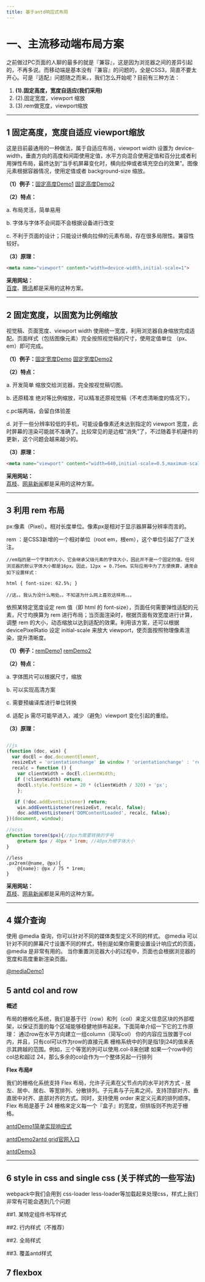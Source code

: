 ```yaml
---
title: 基于antd响应式布局
---
```


# 一、主流移动端布局方案


之前做过PC页面的人聊的最多的就是『兼容』，这是因为浏览器之间的差异引起的，不再多说。而移动端是基本没有『兼容』的问题的，全是CSS3，简直不要太开心。可是『适配』问题随之而来。，我们怎么开始呢？目前有三种方法：  

1. **(1).固定高度，宽度自适应(我们采用)**
2. (2).固定宽度，viewport 缩放
3. (3).rem做宽度，viewport缩放

----------------------  
  
## 1 固定高度，宽度自适应 viewport缩放

这是目前最通用的一种做法，属于自适应布局，viewport width 设置为 device-width，垂直方向的高度和间距使用定值，水平方向混合使用定值和百分比或者利用弹性布局，最终达到“当手机屏幕变化时，横向拉伸或者填充空白的效果”。图像元素根据容器情况，使用定值或者 background-size 缩放。

**（1）例子：**[固定高度Demo1](http://www.meow.re/demo/screen-adaptation-in-mobileweb/app-fixed-height.html) [固定高度Demo2](./demo1.html)

**（2）特点：**

a. 布局灵活，简单易用 
  
b. 字体与字体不会间距不会根据设备进行改变 
 
c. 不利于页面的设计；只能设计横向拉伸的元素布局，存在很多局限性。兼容性较好。  


**（3）原理：**

```html
<meta name="viewport" content="width=device-width,initial-scale=1">
```
**采用网站：**  
[百度](https://m.baidu.com/)、[腾讯](http://info.3g.qq.com/)都是采用的这种方案。


----------



## 2 固定宽度，以固宽为比例缩放

视觉稿、页面宽度、viewport width 使用统一宽度，利用浏览器自身缩放完成适配。页面样式（包括图像元素）完全按照视觉稿的尺寸，使用定值单位 （px、em）即可完成。

**（1）例子：**[固定宽度Demo](http://www.meow.re/demo/screen-adaptation-in-mobileweb/app-fixed-width.html) [固定宽度Demo2](./demo2.html)

**（2）特点：**

a. 开发简单    缩放交给浏览器，完全按视觉稿切图。  
  
b. 还原精准    绝对等比例缩放，可以精准还原视觉稿（不考虑清晰度的情况下）。  

c.pc端两端，会留白体验差

d.	对于一些分辨率较低的手机，可能设备像素还未达到指定的 viewport 宽度，此时屏幕的渲染可能就不准确了。比较常见的是边框“消失”了，不过随着手机硬件的更新，这个问题会越来越少的。


**（3）原理：**

```html
<meta name="viewport" content="width=640,initial-scale=0.5,maximum-scale=0.5,minimum-scale=0.5,user-scalable=no">
```
**采用网站：**  
[荔枝](http://m.lizhi.fm/)、[网易新闻](http://c.3g.163.com/CreditMarket/default.html)都是采用的这种方案。

---------------------------


## 3 利用 rem 布局
px:像素（Pixel）。相对长度单位。像素px是相对于显示器屏幕分辨率而言的。

rem ：是CSS3新增的一个相对单位（root em，根em），这个单位引起了广泛关注。





```
//em指的是一个字体的大小，它会继承父级元素的字体大小，因此并不是一个固定的值。任何浏览器的默认字体大小都是16px。因此，12px = 0.75em。实际应用中为了方便换算，通常会如下设置样式：

html { font-size: 62.5%; }

//这。。我认为没什么用处。。不知道为什么网上喜欢这样用。。。
```



依照某特定宽度设定 rem 值（即 html 的 font-size），页面任何需要弹性适配的元素，尺寸均换算为 rem 进行布局；当页面渲染时，根据页面有效宽度进行计算，调整 rem 的大小，动态缩放以达到适配的效果。利用该方案，还可以根据 devicePixelRatio 设定 initial-scale 来放大 viewport，使页面按照物理像素渲染，提升清晰度。

**（1）例子：**[remDemo1](http://www.meow.re/demo/screen-adaptation-in-mobileweb/app-rem.html) [remDemo2](./demo3.html)

**（2）特点：**

a. 字体图片可以根据尺寸，缩放  
  
b. 可以实现高清方案  

c. 需要预编译库进行单位转换

d.	适配 js 需尽可能早进入，减少（避免）viewport 变化引起的重绘。


**（3）原理：**

```javascript

//js
(function (doc, win) {
  var docEl = doc.documentElement,
  resizeEvt = 'orientationchange' in window ? 'orientationchange' : 'resize',
  recalc = function () {
  	var clientWidth = docEl.clientWidth;
   if (!clientWidth) return;
    docEl.style.fontSize = 20 * (clientWidth / 320) + 'px';
    };

   if (!doc.addEventListener) return;
    win.addEventListener(resizeEvt, recalc, false);
    doc.addEventListener('DOMContentLoaded', recalc, false);
})(document, window);

```

```scss
//scss
@function torem($px){//$px为需要转换的字号
    @return $px / 40px * 1rem; //40px为根字体大小
}


```  

```less
//less
.px2rem(@name, @px){
    @{name}: @px / 75 * 1rem;
}

```


**采用网站：**  
[荔枝](http://m.lizhi.fm/)、[网易新闻](http://c.3g.163.com/CreditMarket/default.html)都是采用的这种方案。


---------------------

## 4 媒介查询

使用 @media 查询，你可以针对不同的媒体类型定义不同的样式。
@media 可以针对不同的屏幕尺寸设置不同的样式，特别是如果你需要设置设计响应式的页面，@media 是非常有用的。
当你重置浏览器大小的过程中，页面也会根据浏览器的宽度和高度重新渲染页面。

[@mediaDemo1](./media.html) 




## 5 antd col and row

**概述**

布局的栅格化系统，我们是基于行（row）和列（col）来定义信息区块的外部框架，以保证页面的每个区域能够稳健地排布起来。下面简单介绍一下它的工作原理：
通过row在水平方向建立一组column（简写col）
你的内容应当放置于col内，并且，只有col可以作为row的直接元素
栅格系统中的列是指1到24的值来表示其跨越的范围。例如，三个等宽的列可以使用.col-8来创建
如果一个row中的col总和超过 24，那么多余的col会作为一个整体另起一行排列

**Flex 布局#**

我们的栅格化系统支持 Flex 布局，允许子元素在父节点内的水平对齐方式 - 居左、居中、居右、等宽排列、分散排列。子元素与子元素之间，支持顶部对齐、垂直居中对齐、底部对齐的方式。同时，支持使用 order 来定义元素的排列顺序。
Flex 布局是基于 24 栅格来定义每一个『盒子』的宽度，但排版则不拘泥于栅格。

[antdDemo1简单实现响应式](/about)


[antdDemo2antd grid官网入口](https://ant.design/components/grid/)



[antdDemo3](/about)

------------------



## 6 style in css and single css (关于样式的一些写法)

webpack中我们会用到 css-loader less-loader等加载起来处理css，样式上我们非常有可能会遇到几个问题


##1.  某特定组件书写样式

##2.	 行内样式（不推荐）

##2.  全局样式

##3.  覆盖antd样式



## 7 flexbox 


